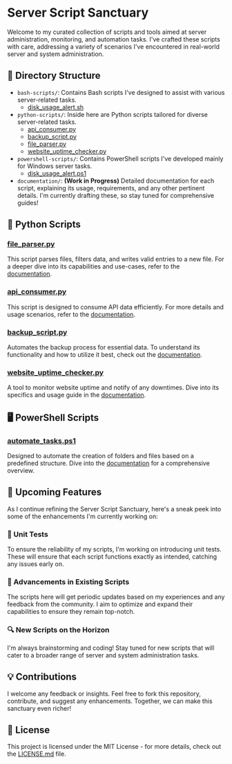 # Server Script Sanctuary

Welcome to my curated collection of scripts and tools aimed at server administration, monitoring, and automation tasks. I've crafted these scripts with care, addressing a variety of scenarios I've encountered in real-world server and system administration.

## 📁 Directory Structure

- `bash-scripts/`: Contains Bash scripts I've designed to assist with various server-related tasks.
    - [disk_usage_alert.sh](./bash-scripts/disk_usage_alert.sh)
- `python-scripts/`: Inside here are Python scripts tailored for diverse server-related tasks.
    - [api_consumer.py](./python-scripts/api_consumer.py)
    - [backup_script.py](./python-scripts/backup_script.py)
    - [file_parser.py](./python-scripts/file_parser.py)
    - [website_uptime_checker.py](./python-scripts/website_uptime_checker.py)
- `powershell-scripts/`: Contains PowerShell scripts I've developed mainly for Windows server tasks.
    - [disk_usage_alert.ps1](./powershell-scripts/disk_usage_alert.ps1)
- `documentation/`: **(Work in Progress)** Detailed documentation for each script, explaining its usage, requirements, and any other pertinent details. I'm currently drafting these, so stay tuned for comprehensive guides!

## 🐍 Python Scripts

### [file_parser.py](./python-scripts/file_parser.py)

This script parses files, filters data, and writes valid entries to a new file. For a deeper dive into its capabilities and use-cases, refer to the [documentation](./documentation/file_parser.md).

### [api_consumer.py](./python-scripts/api_consumer.py)

This script is designed to consume API data efficiently. For more details and usage scenarios, refer to the [documentation](./documentation/api_consumer.md).

### [backup_script.py](./python-scripts/backup_script.py)

Automates the backup process for essential data. To understand its functionality and how to utilize it best, check out the [documentation](./documentation/backup_script.md).

### [website_uptime_checker.py](./python-scripts/website_uptime_checker.py)

A tool to monitor website uptime and notify of any downtimes. Dive into its specifics and usage guide in the [documentation](./documentation/website_uptime_checker.md).

## 🖥️ PowerShell Scripts

### [automate_tasks.ps1](./powershell-scripts/automate_tasks.ps1)

Designed to automate the creation of folders and files based on a predefined structure. Dive into the [documentation](./documentation/automate_tasks.ps1.md) for a comprehensive overview.

## 🚀 Upcoming Features

As I continue refining the Server Script Sanctuary, here's a sneak peek into some of the enhancements I'm currently working on:

### 🧪 Unit Tests

To ensure the reliability of my scripts, I'm working on introducing unit tests. These will ensure that each script functions exactly as intended, catching any issues early on.

### 🌱 Advancements in Existing Scripts

The scripts here will get periodic updates based on my experiences and any feedback from the community. I aim to optimize and expand their capabilities to ensure they remain top-notch.

### 🔍 New Scripts on the Horizon

I'm always brainstorming and coding! Stay tuned for new scripts that will cater to a broader range of server and system administration tasks.

## 💡 Contributions

I welcome any feedback or insights. Feel free to fork this repository, contribute, and suggest any enhancements. Together, we can make this sanctuary even richer!

## 📜 License

This project is licensed under the MIT License - for more details, check out the [LICENSE.md](LICENSE.md) file.